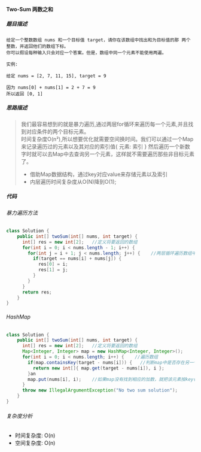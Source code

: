 #### Two-Sum 两数之和 
##### 题目描述
```
给定一个整数数组 nums 和一个目标值 target，请你在该数组中找出和为目标值的那 两个 整数，并返回他们的数组下标。 
你可以假设每种输入只会对应一个答案。但是，数组中同一个元素不能使用两遍。 

实例:

给定 nums = [2, 7, 11, 15], target = 9

因为 nums[0] + nums[1] = 2 + 7 = 9
所以返回 [0, 1]
```
##### 思路描述
> 我们最容易想到的就是暴力遍历,通过两层for循环来遍历每一个元素,并且找到对应条件的两个目标元素。  
时间复杂度O(n²),所以想要优化就需要空间换时间。我们可以通过一个Map来记录遍历过的元素以及其对应的索引值{ 元素: 索引 } 然后遍历一个新数字时就可以去Map中去查询另一个元素，这样就不需要遍历那些非目标元素了。 
>* 借助Map数据结构，通过key对应value来存储元素以及索引  
>* 内层遍历时间复杂度从O(N)降到O(1);

##### 代码

###### 暴力遍历方法
```Java
class Solution {
    public int[] twoSum(int[] nums, int target) {
      int[] res = new int[2];   //定义将要返回的数组
      for(int i = 0; i < nums.length - 1; i++) {  
        for(int j = i + 1; j < nums.length; j++) {    //两层循环遍历数组中每一个元素
          if(target == nums[i] + nums[j]) {
            res[0] = i;
            res[1] = j;
          }
        }
      }
      return res;
    }
}
```
###### HashMap
```Java
class Solution {
    public int[] twoSum(int[] nums, int target) {
      int[] res = new int[2];   //定义将要返回的数组
      Map<Integer, Integer> map = new HashMap<Integer, Integer>();
      for(int i = 0; i < nums.length; i++) {    //遍历数组
        if(map.containsKey(target - nums[i])) {   //判断map中是否存在另一个加数
          return new int[]{ map.get(target - nums[i]), i };
        }an
        map.put(nums[i], i);    //如果map没有找到相应的加数，就把该元素按key(元素) : value(索引)存储map中
      }
      throw new IllegalArgumentException("No two sum solution");
    }
}
```
###### 复杂度分析
* 时间复杂度: O(n)
* 空间复杂度: O(n)
